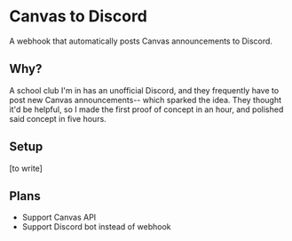 # Canvas to Discord
A webhook that automatically posts Canvas announcements to Discord.

## Why?
A school club I'm in has an unofficial Discord, and they frequently have to post new Canvas announcements-- which sparked the idea. They thought it'd be helpful, so I made the first proof of concept in an hour, and polished said concept in five hours.

## Setup
[to write]

## Plans
* Support Canvas API
* Support Discord bot instead of webhook
